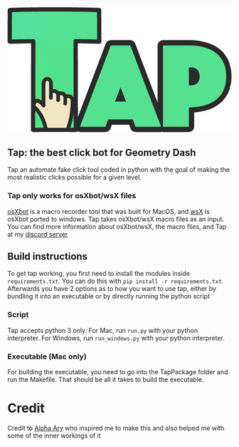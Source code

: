 ![tap logo](github_assets/TapLogo.png) 
## Tap: the best click bot for Geometry Dash
Tap an automate fake click tool coded in python with the goal of making the most realistic clicks possible for a given level.
### Tap only works for osXbot/wsX files
[osXbot](https://github.com/camden314/osxbot) is a macro recorder tool that was built for MacOS, and [wsX](https://github.com/camden314/wsX) is osXbot ported to windows. Tap takes osXbot/wsX macro files as an input. You can find more information about osXbot/wsX, the macro files, and Tap at my [discord server](https://discord.gg/5kPwTqb8MB)

## Build instructions
To get tap working, you first need to install the modules inside `requirements.txt`. You can do this with `pip install -r requirements.txt`. Afterwards you have 2 options as to how you want to use tap, either by bundling it into an executable or by directly running the python script

### Script
Tap accepts python 3 only. For Mac, run `run.py` with your python interpreter. For Windows, run `run_windows.py` with your python interpreter.

### Executable (Mac only)
For building the executable, you need to go into the TapPackage folder and run the Makefile. That should be all it takes to build the executable.


# Credit
Credit to [Alpha Ary](https://www.youtube.com/channel/UCqpKXLRstb8xfeMxzS8DnNg) who inspired me to make this and also helped me with some of the inner workings of it